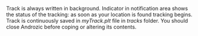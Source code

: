 Track is always written in background. Indicator in notification area shows the status of the tracking: as soon as your location is found tracking begins. Track is continuously saved in _myTrack.plt_ file in _tracks_ folder. You should close Androzic before coping or altering its contents.